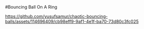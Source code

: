 #Bouncing Ball On A Ring



https://github.com/yusufsamur/chaotic-bouncing-balls/assets/114696409/cb98eff9-9af1-4e1f-ba70-73d80c3fc025

